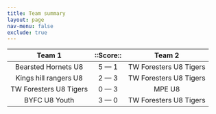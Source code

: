 ```yaml
---
title: Team summary
layout: page
nav-menu: false
exclude: true
---
```




|         Team 1         |  ::Score::  |         Team 2         |
|:----------------------:|:-----------:|:----------------------:|
|  Bearsted Hornets U8   | 5 &mdash; 1 | TW Foresters U8 Tigers |
| Kings hill rangers U8  | 2 &mdash; 3 | TW Foresters U8 Tigers |
| TW Foresters U8 Tigers | 0 &mdash; 3 |         MPE U8         |
|     BYFC U8 Youth      | 3 &mdash; 0 | TW Foresters U8 Tigers |

 <br /><br /><br />